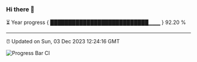 ### Hi there 👋

⏳ Year progress { ███████████████████████████▁▁▁ } 92.20 %

---

⏰ Updated on Sun, 03 Dec 2023 12:24:16 GMT

![Progress Bar CI](https://github.com/liununu/liununu/workflows/Progress%20Bar%20CI/badge.svg)
